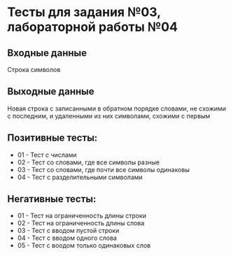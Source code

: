 # Тесты для задания №03, лабораторной работы №04

## Входные данные
Строка символов

## Выходные данные
Новая строка с записанными в обратном порядке словами, не схожими с последним, и удаленными из них символами, схожими с первым

## Позитивные тесты:
- 01 - Тест с числами
- 02 - Тест со словами, где все символы разные
- 03 - Тест со словами, где почти все символы одинаковы
- 04 - Тест с разделительными символами

## Негативные тесты:
- 01 - Тест на ограниченность длины строки 
- 02 - Тест на ограниченность длины слова
- 03 - Тест с вводом пустой строки
- 04 - Тест с вводом одного слова
- 05 - Тест с воодом только одинаковых слов
